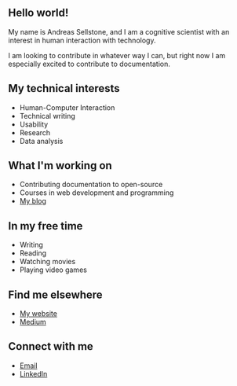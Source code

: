 ## Hello world!

My name is Andreas Sellstone, and I am a cognitive scientist with an interest in human interaction with technology.

I am looking to contribute in whatever way I can, but right now I am especially excited to contribute to documentation.

## My technical interests

- Human-Computer Interaction
- Technical writing
- Usability
- Research
- Data analysis

## What I'm working on

- Contributing documentation to open-source
- Courses in web development and programming
-  [My blog](https://andreassellstone.com/writing)

## In my free time

- Writing
- Reading
- Watching movies
- Playing video games

## Find me elsewhere

- [My website](https://andreassellstone.com/)
- [Medium](https://medium.com/@andreassellstone)

## Connect with me

- [Email](mailto:andreas@sellstone.se)
- [LinkedIn](https://www.linkedin.com/in/andreas-sellstone-9465462b3/?locale=en_US)

